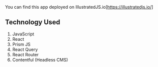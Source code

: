 You can find this app deployed on IllustratedJS.io[https://illustratedjs.io/]

## Technology Used
1. JavaScript
2. React
3. Prism JS
4. React Query
5. React Router
6. Contentful (Headless CMS)


